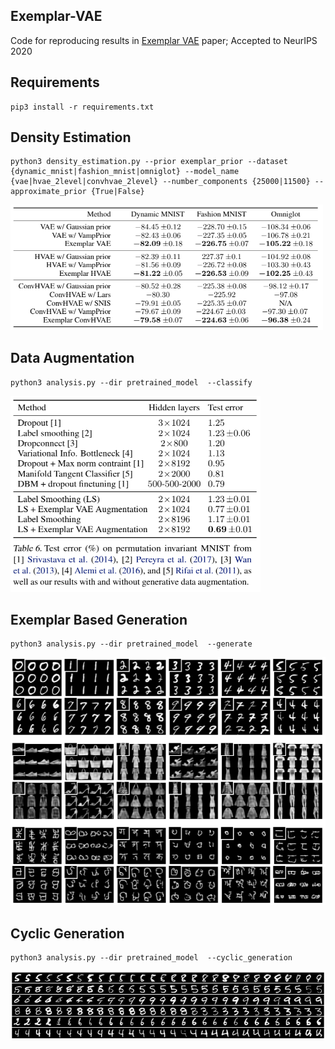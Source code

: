 ## Exemplar-VAE
Code for reproducing results in [Exemplar VAE](https://arxiv.org/abs/2004.04795) paper; Accepted to NeurIPS 2020

## Requirements
```
pip3 install -r requirements.txt
```

## Density Estimation 
```
python3 density_estimation.py --prior exemplar_prior --dataset {dynamic_mnist|fashion_mnist|omniglot} --model_name {vae|hvae_2level|convhvae_2level} --number_components {25000|11500} --approximate_prior {True|False} 
```
<img src="images/density_estimation.png" width="500"/>


## Data Augmentation
```
python3 analysis.py --dir pretrained_model  --classify
```
<img src="images/data_augmentation.png" width="400"/>


## Exemplar Based Generation
```
python3 analysis.py --dir pretrained_model  --generate
```
<img src="images/exemplar_generation.png" width="600"/>



## Cyclic Generation
```
python3 analysis.py --dir pretrained_model  --cyclic_generation
```
<img src="images/cyclic_generation.png" width="600"/>

